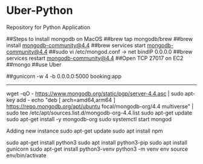 # Uber-Python
Repository for Python Application

##Steps to install mongodb on MacOS
##brew tap mongodb/brew
##brew install mongodb-community@4.4
##brew services start mongodb-community@4.4
##sudo vi /etc/mongod.conf -> net bindIP 0.0.0.0
##brew services restart mongodb-community@4.4
##Open TCP 27017 on EC2
##mongo
##use Uber


##gunicorn -w 4 -b 0.0.0.0:5000 booking:app

----

wget -qO - https://www.mongodb.org/static/pgp/server-4.4.asc | sudo apt-key add -
echo "deb [ arch=amd64,arm64 ] https://repo.mongodb.org/apt/ubuntu focal/mongodb-org/4.4 multiverse" | sudo tee /etc/apt/sources.list.d/mongodb-org-4.4.list
sudo apt-get update
sudo apt-get install -y mongodb-org
sudo systemctl start mongod

Adding new instance
sudo apt-get update
sudo apt install npm

sudo apt-get install python3
sudo apt install python3-pip
sudo apt install gunicorn
sudo apt-get install python3-venv
python3 -m venv env
source env/bin/activate
 